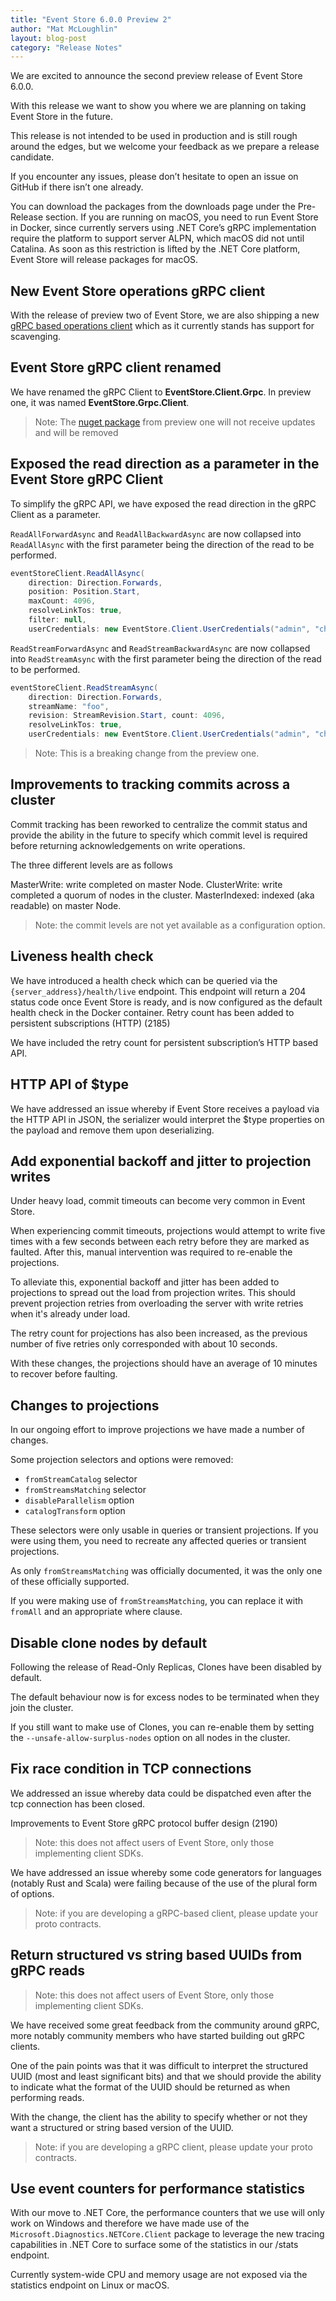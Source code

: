 ```yaml
---
title: "Event Store 6.0.0 Preview 2"
author: "Mat McLoughlin"
layout: blog-post
category: "Release Notes"
---
```


We are excited to announce the second preview release of Event Store 6.0.0.

With this release we want to show you where we are planning on taking Event Store in the future.

This release is not intended to be used in production and is still rough around the edges, but we welcome your feedback as we prepare a release candidate.

If you encounter any issues, please don’t hesitate to open an issue on GitHub if there isn’t one already.

You can download the packages from the downloads page under the Pre-Release section.
If you are running on macOS, you need to run Event Store in Docker, since currently servers using .NET Core’s gRPC implementation require the platform to support server ALPN, which macOS did not until Catalina. As soon as this restriction is lifted by the .NET Core platform, Event Store will release packages for macOS.

## New Event Store operations gRPC client

With the release of preview two of Event Store, we are also shipping a new [gRPC based operations client](https://www.nuget.org/packages/EventStore.Client.Operations.Grpc/6.0.0-preview2) which as it currently stands has support for scavenging.

## Event Store gRPC client renamed

We have renamed the gRPC Client to **EventStore.Client.Grpc**. In preview one, it was named **EventStore.Grpc.Client**.

> Note: The [nuget package](https://www.nuget.org/packages/EventStore.Grpc.Client/6.0.0-preview1) from preview one will not receive updates and will be removed

## Exposed the read direction as a parameter in the Event Store gRPC Client

To simplify the gRPC API, we have exposed the read direction in the gRPC Client as a parameter.

`ReadAllForwardAsync` and `ReadAllBackwardAsync` are now collapsed into `ReadAllAsync` with the first parameter being the direction of the read to be performed.

```csharp
eventStoreClient.ReadAllAsync(
    direction: Direction.Forwards,
    position: Position.Start,
    maxCount: 4096,
    resolveLinkTos: true,
    filter: null,
    userCredentials: new EventStore.Client.UserCredentials("admin", "changeit"));
```

`ReadStreamForwardAsync` and `ReadStreamBackwardAsync` are now collapsed into `ReadStreamAsync` with the first parameter being the direction of the read to be performed.

```csharp
eventStoreClient.ReadStreamAsync(
    direction: Direction.Forwards,
    streamName: "foo",
    revision: StreamRevision.Start, count: 4096,
    resolveLinkTos: true,
    userCredentials: new EventStore.Client.UserCredentials("admin", "changeit"));
```

> Note: This is a breaking change from the preview one.

## Improvements to tracking commits across a cluster

Commit tracking has been reworked to centralize the commit status and provide the ability in the future to specify which commit level is required before returning acknowledgements on write operations.

The three different levels are as follows

MasterWrite: write completed on master Node.
ClusterWrite: write completed a quorum of nodes in the cluster.
MasterIndexed: indexed (aka readable) on master Node.

> Note: the commit levels are not yet available as a configuration option.

## Liveness health check

We have introduced a health check which can be queried via the `{server_address}/health/live` endpoint. This endpoint will return a 204 status code once Event Store is ready, and is now configured as the default health check in the Docker container.
Retry count has been added to persistent subscriptions (HTTP) (2185)

We have included the retry count for persistent subscription’s HTTP based API.

## HTTP API of $type

We have addressed an issue whereby if Event Store receives a payload via the HTTP API in JSON, the serializer would interpret the $type properties on the payload and remove them upon deserializing.

## Add exponential backoff and jitter to projection writes

Under heavy load, commit timeouts can become very common in Event Store.

When experiencing commit timeouts, projections would attempt to write five times with a few seconds between each retry before they are marked as faulted. After this, manual intervention was required to re-enable the projections.

To alleviate this, exponential backoff and jitter has been added to projections to spread out the load from projection writes. This should prevent projection retries from overloading the server with write retries when it's already under load.

The retry count for projections has also been increased, as the previous number of five retries only corresponded with about 10 seconds.

With these changes, the projections should have an average of 10 minutes to recover before faulting.

## Changes to projections

In our ongoing effort to improve projections we have made a number of changes.

Some projection selectors and options were removed:

- `fromStreamCatalog` selector
- `fromStreamsMatching` selector
- `disableParallelism` option
- `catalogTransform` option

These selectors were only usable in queries or transient projections. If you were using them, you need to recreate any affected queries or transient projections.

As only `fromStreamsMatching` was officially documented, it was the only one of these officially supported.

If you were making use of `fromStreamsMatching`, you can replace it with `fromAll` and an appropriate where clause.

## Disable clone nodes by default

Following the release of Read-Only Replicas, Clones have been disabled by default.

The default behaviour now is for excess nodes to be terminated when they join the cluster.

If you still want to make use of Clones, you can re-enable them by setting the `--unsafe-allow-surplus-nodes` option on all nodes in the cluster.

## Fix race condition in TCP connections

We addressed an issue whereby data could be dispatched even after the tcp connection has been closed.

Improvements to Event Store gRPC protocol buffer design (2190)

> Note: this does not affect users of Event Store, only those implementing client SDKs.

We have addressed an issue whereby some code generators for languages (notably Rust and Scala) were failing because of the use of the plural form of options.

> Note: if you are developing a gRPC-based client, please update your proto contracts.

## Return structured vs string based UUIDs from gRPC reads

> Note: this does not affect users of Event Store, only those implementing client SDKs.

We have received some great feedback from the community around gRPC, more notably community members who have started building out gRPC clients.

One of the pain points was that it was difficult to interpret the structured UUID (most and least significant bits) and that we should provide the ability to indicate what the format of the UUID should be returned as when performing reads.

With the change, the client has the ability to specify whether or not they want a structured or string based version of the UUID.

> Note: if you are developing a gRPC client, please update your proto contracts.

## Use event counters for performance statistics

With our move to .NET Core, the performance counters that we use will only work on Windows and therefore we have made use of the `Microsoft.Diagnostics.NETCore.Client` package to leverage the new tracing capabilities in .NET Core to surface some of the statistics in our /stats endpoint.

Currently system-wide CPU and memory usage are not exposed via the statistics endpoint on Linux or macOS.